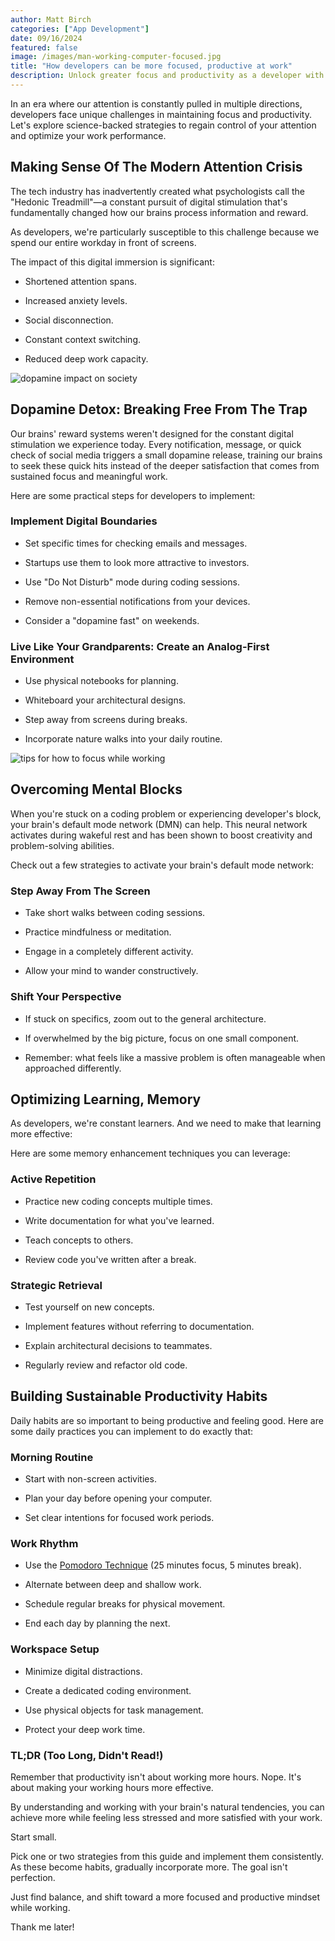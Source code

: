 ```yaml
---
author: Matt Birch
categories: ["App Development"]
date: 09/16/2024
featured: false
image: /images/man-working-computer-focused.jpg
title: "How developers can be more focused, productive at work"
description: Unlock greater focus and productivity as a developer with science-backed strategies to beat digital distractions. From digital boundaries to memory techniques, learn actionable tips for a more effective workday.
---
```


In an era where our attention is constantly pulled in multiple directions, developers face unique challenges in maintaining focus and productivity. Let's explore science-backed strategies to regain control of your attention and optimize your work performance.

## Making Sense Of The Modern Attention Crisis

The tech industry has inadvertently created what psychologists call the "Hedonic Treadmill"—a constant pursuit of digital stimulation that's fundamentally changed how our brains process information and reward.

As developers, we're particularly susceptible to this challenge because we spend our entire workday in front of screens.

The impact of this digital immersion is significant:

- Shortened attention spans.

- Increased anxiety levels.

- Social disconnection.

- Constant context switching.

- Reduced deep work capacity.

![dopamine impact on society](/images/rise-of-dopamine-culture.jpg)

## Dopamine Detox: Breaking Free From The Trap

Our brains' reward systems weren't designed for the constant digital stimulation we experience today. Every notification, message, or quick check of social media triggers a small dopamine release, training our brains to seek these quick hits instead of the deeper satisfaction that comes from sustained focus and meaningful work.

Here are some practical steps for developers to implement:

### Implement Digital Boundaries

- Set specific times for checking emails and messages.

- Startups use them to look more attractive to investors.

- Use "Do Not Disturb" mode during coding sessions.

- Remove non-essential notifications from your devices.

- Consider a "dopamine fast" on weekends.

### Live Like Your Grandparents: Create an Analog-First Environment

- Use physical notebooks for planning.

- Whiteboard your architectural designs.

- Step away from screens during breaks.

- Incorporate nature walks into your daily routine.

![tips for how to focus while working](/images/how-focus-working.jpg)

## Overcoming Mental Blocks

When you're stuck on a coding problem or experiencing developer's block, your brain's default mode network (DMN) can help. This neural network activates during wakeful rest and has been shown to boost creativity and problem-solving abilities.

Check out a few strategies to activate your brain's default mode network:

### Step Away From The Screen

- Take short walks between coding sessions.

- Practice mindfulness or meditation.

- Engage in a completely different activity.

- Allow your mind to wander constructively.

### Shift Your Perspective

- If stuck on specifics, zoom out to the general architecture.

- If overwhelmed by the big picture, focus on one small component.

- Remember: what feels like a massive problem is often manageable when approached differently.

## Optimizing Learning, Memory

As developers, we're constant learners. And we need to make that learning more effective:

Here are some memory enhancement techniques you can leverage:

### Active Repetition

- Practice new coding concepts multiple times.

- Write documentation for what you've learned.

- Teach concepts to others.

- Review code you've written after a break.

### Strategic Retrieval

- Test yourself on new concepts.

- Implement features without referring to documentation.

- Explain architectural decisions to teammates.

- Regularly review and refactor old code.

## Building Sustainable Productivity Habits

Daily habits are so important to being productive and feeling good. Here are some daily practices you can implement to do exactly that:

### Morning Routine

- Start with non-screen activities.

- Plan your day before opening your computer.

- Set clear intentions for focused work periods.

### Work Rhythm

- Use the [Pomodoro Technique](https://faculty.vt.edu/faculty-development/mentoring-and-support/faculty-writing/articles-for-faculty-writers/a-fresh-take-on-the-pomodoro-technique.html) (25 minutes focus, 5 minutes break).

- Alternate between deep and shallow work.

- Schedule regular breaks for physical movement.

- End each day by planning the next.

### Workspace Setup

- Minimize digital distractions.

- Create a dedicated coding environment.

- Use physical objects for task management.

- Protect your deep work time.

### TL;DR (Too Long, Didn't Read!)

Remember that productivity isn't about working more hours. Nope. It's about making your working hours more effective.

By understanding and working with your brain's natural tendencies, you can achieve more while feeling less stressed and more satisfied with your work.

Start small.

Pick one or two strategies from this guide and implement them consistently. As these become habits, gradually incorporate more. The goal isn't perfection.

Just find balance, and shift toward a more focused and productive mindset while working.

Thank me later!
